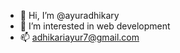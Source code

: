 - 👋 Hi, I’m @ayuradhikary
- 👀 I’m interested in web development
- 📫 adhikariayur7@gmail.com

<!---
ayuradhikary/ayuradhikary is a ✨ special ✨ repository because its `README.md` (this file) appears on your GitHub profile.
You can click the Preview link to take a look at your changes.
--->
